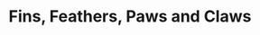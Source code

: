 ---
title: "Fins, Feathers, Paws and Claws"
url: /quakertown/fins-feathers-paws-and-claws/
shop: Tiere
---